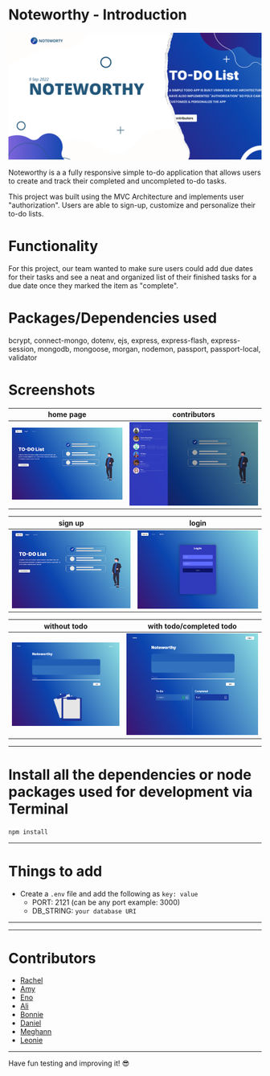 # Noteworthy - Introduction

![test_image](./public/images/NoteworthyBanner.png)

Noteworthy is a a fully responsive simple to-do application that allows users to create and track their completed and uncompleted to-do tasks.

This project was built using the MVC Architecture and implements user "authorization".
Users are able to sign-up, customize and personalize their to-do lists.

# Functionality

For this project, our team wanted to make sure users could add due dates for their tasks and see a neat and organized list of their finished tasks for a due date once they marked the item as "complete".

# Packages/Dependencies used 

bcrypt, connect-mongo, dotenv, ejs, express, express-flash, express-session, mongodb, mongoose, morgan, nodemon, passport, passport-local, validator

# Screenshots

|home page|contributors|
|:-:|:-:|
|![home page](./public/images/HomePage.png)|![contributors](./public/images/Contributors.png)|

|sign up|login|
|:-:|:-:|
|![sign up](./public/images/HomePage.png)|![login](./public/images/LogIn.png)|

|without todo|with todo/completed todo|
|:-:|:-:|
|![without todo](./public/images/todoWithoutData.png)|![with todo](./public/images/todoWithData.png)|

---

# Install all the dependencies or node packages used for development via Terminal

`npm install` 

---

# Things to add

- Create a `.env` file and add the following as `key: value` 
  - PORT: 2121 (can be any port example: 3000) 
  - DB_STRING: `your database URI` 
 ---
 
 ---

# Contributors

- [Rachel](https://github.com/RachFairchild)
- [Amy](https://github.com/ApplePieAngel)
- [Eno](https://github.com/codEno12)
- [Ali](https://github.com/AliReza1083)
- [Bonnie](https://github.com/MissGin)
- [Daniel](https://github.com/CodingWithDan)
- [Meghann](https://github.com/meghannfh)
- [Leonie](https://github.com/lmiddeke)

 ---
 
 Have fun testing and improving it! 😎

